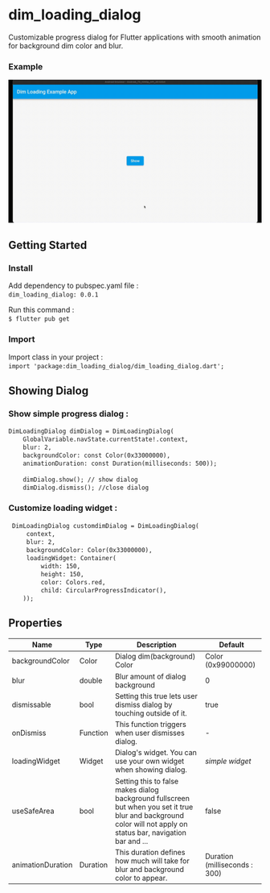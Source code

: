 # dim_loading_dialog  
Customizable progress dialog for Flutter applications with smooth animation for background dim color and blur.

### Example
![example gif](https://raw.githubusercontent.com/MrHafid/dim_loading_dialog_flutter/main/screenshots/dlp.gif)

## Getting Started    
 ### Install  
Add dependency to pubspec.yaml file :   
`dim_loading_dialog: 0.0.1`    

Run this command :  
`$ flutter pub get`
  
### Import  
Import class in your project :  
`import 'package:dim_loading_dialog/dim_loading_dialog.dart';`  
  
## Showing Dialog  
### Show simple progress dialog :  

```  
DimLoadingDialog dimDialog = DimLoadingDialog(
    GlobalVariable.navState.currentState!.context,
    blur: 2,
    backgroundColor: const Color(0x33000000),
    animationDuration: const Duration(milliseconds: 500));
	
	dimDialog.show(); // show dialog
	dimDialog.dismiss(); //close dialog
``` 
  
### Customize loading widget :  
  
```  
 DimLoadingDialog customdimDialog = DimLoadingDialog(
	 context,
	 blur: 2,
	 backgroundColor: Color(0x33000000),
	 loadingWidget: Container(
		 width: 150,
		 height: 150,
		 color: Colors.red,
		 child: CircularProgressIndicator(),    
    ));  
```

## Properties
| **Name**          | **Type** | **Description**                                                                                                                                                  | **Default**                    |
|-------------------|----------|------------------------------------------------------------------------------------------------------------------------------------------------------------------|--------------------------------|
| backgroundColor   | Color    | Dialog dim(background) Color                                                                                                                                     | Color (0x99000000)             |
| blur              | double   | Blur amount of dialog background                                                                                                                                 | 0                              |
| dismissable       | bool     | Setting this true lets user dismiss dialog by touching outside of it.                                                                                            | true                           |
| onDismiss         | Function | This function triggers when user dismisses dialog.                                                                                                               | -                              |
| loadingWidget     | Widget   | Dialog's widget. You can use your own widget when showing dialog.                                                                                                | _simple widget_                |
| useSafeArea       | bool     | Setting this to false makes dialog background fullscreen but when you set it true blur and background color will not apply on status bar, navigation bar and ... | false                          |
| animationDuration | Duration | This duration defines how much will take for blur and background color to appear.                                                                                | Duration (milliseconds :  300) |